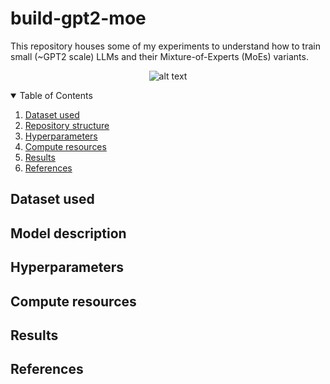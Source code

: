 # build-gpt2-moe

This repository houses some of my experiments to understand how to train small (~GPT2 scale) LLMs and their Mixture-of-Experts (MoEs) variants.

<p align="center">
  <img src="https://github.com/swag2198/build-gpt2/blob/main/results/figures/val_all_seeds.png?raw=true" alt="alt text"/>
</p>

<!-- TABLE OF CONTENTS -->
<details open="open">
  <summary>Table of Contents</summary>
  <ol>
    <li><a href="#dataset-used">Dataset used</a></li>
    <li><a href="#model-description">Repository structure</a></li>
    <li><a href="#hyperparameters">Hyperparameters</a></li>
    <li><a href="#compute-resources">Compute resources</a></li>
    <li><a href="#results">Results</a></li>
    <li><a href="#references">References</a></li>
  </ol>
</details>


## Dataset used

## Model description

## Hyperparameters

## Compute resources

## Results

## References
